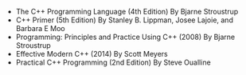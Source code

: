 - The C++ Programming Language (4th Edition) By Bjarne Stroustrup
- C++ Primer (5th Edition) By Stanley B. Lippman, Josee Lajoie, and Barbara E Moo
- Programming: Principles and Practice Using C++ (2008) By Bjarne Stroustrup
- Effective Modern C++ (2014) By Scott Meyers
- Practical C++ Programming (2nd Edition) By Steve Oualline


